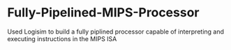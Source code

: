 # Fully-Pipelined-MIPS-Processor
Used Logisim to build a fully piplined processor capable of interpreting and executing instructions in the MIPS ISA
